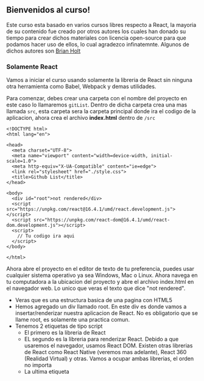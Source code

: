 ## Bienvenidos al curso!

Este curso esta basado en varios cursos libres respecto a React, la mayoria de su contenido fue creado por otros autores los cuales han donado su tiempo para crear dichos materiales con licencia open-source para que podamos hacer uso de ellos, lo cual agradezco infinatemnte. Algunos de dichos autores son [Brian Holt](https://github.com/btholt)

### Solamente React

Vamos a iniciar el curso usando solamente la libreria de React sin ninguna otra herramienta como Babel, Webpack y demas utilidades.

Para comenzar, debes crear una carpeta con el nombre del proyecto en este caso lo llamaremos `gitList`. Dentro de dicha carpeta crea una mas llamada `src`, esta carpeta sera la carpeta principal donde ira el codigo de la aplicacion, ahora crea el archivo **index.html** dentro de `/src`

```
<!DOCTYPE html>
<html lang="en">

<head>
  <meta charset="UTF-8">
  <meta name="viewport" content="width=device-width, initial-scale=1.0">
  <meta http-equiv="X-UA-Compatible" content="ie=edge">
  <link rel="stylesheet" href="./style.css">
  <title>Github List</title>
</head>

<body>
  <div id="root">not rendered</div>
  <script src="https://unpkg.com/react@16.4.1/umd/react.development.js"></script>
  <script src="https://unpkg.com/react-dom@16.4.1/umd/react-dom.development.js"></script>
  <script>
    // Tu codigo ira aqui
  </script>
</body>

</html>
```

Ahora abre el proyecto en el editor de texto de tu preferencia, puedes usar cualquier sistema operativo ya sea Windows, Mac o Linux. Ahora navega en tu computadora a la ubicacion del proyecto y abre el archivo index.html en el navegador web. Lo unico que veras el texto que dice "not rendered".

- Veras que es una estructura basica de una pagina con HTML5
- Hemos agregado un div llamado root. En este div es donde vamos a insertar/renderizar nuestra aplicacion de React. No es obligatorio que se llame root, es solamente una practica comun.
- Tenemos 2 etiquetas de tipo script
  - El primero es la libreria de React
  - EL segundo es la libreria para renderizar React. Debido a que usaremos el navegador, usamos React DOM. Existen otras librerias de React como React Native (veremos mas adelante), React 360 (Realidad Virtual) y otras. Vamos a ocupar ambas librerias, el orden no importa
  - La ultima etiqueta <script> es donde vamos a colocar nuestro codigo.

En la ultima etiqueta, agrega el siguiente codigo.

```
const App = () => {
  return React.createElement(
    "div",
    {},
    React.createElement("h1", {}, "Lista de proyectos de GitHub!")
  );
};

ReactDOM.render(React.createElement(App), document.getElementById("root"));
```

Esta es la aplicacion de React mas simple que podamos construir.

- El primer paso es hacer nuestro propio Componente, App. React es todo relacionado a crear componentes. Luego tomar dichos componentes y crear otros componentes basados en esos.
- Hay 2 tipos de Componentes, componentes funcionales y componentes de clases. Este es un componente funcional. Luego veremos los componentes de clases.
- Un componente funcional _debe_ retornar siempre codigo de HTML (lo cual `React.createElement` genera).
- Basicamente estamos creando una etiqueta div con una etiqueta h1 y el texto de dicho titulo.
- `ReatDOM.render` es quien tomar nuestro componente `App` y lo agrega al DOM (en nuestro caso lo estamos agregando al elemento `root`)
- Puedes notar que estamos usando `React.createElement` con `App` como parametro para `ReactDOM.render`. Necesitamos instanciar `App` para poder renderizarlo.

Ahora bien, vamos a separar nuestros componentes de React de nuestro archivo index.html, dentro de la carpeta `/src` crea un archivo nuevo llamado `App.js`, lueg corta el codigo de React de index.html y pegalo dentro del archivo recien creado.

```
// ./src/App.js
const App = () => {
  return React.createElement(
    "div",
    {},
    React.createElement("h1", {}, "Lista de proyectos de GitHub!")
  );
};

ReactDOM.render(React.createElement(App), document.getElementById("root"));
```

Ahora hacemos referencia al nuevo archivo de Javascript dentro del index.html.

```
<!DOCTYPE html>
<html lang="en">

<head>
  <meta charset="UTF-8">
  <meta name="viewport" content="width=device-width, initial-scale=1.0">
  <meta http-equiv="X-UA-Compatible" content="ie=edge">
  <link rel="stylesheet" href="./style.css">
  <title>Github List</title>
</head>

<body>
  <div id="root">not rendered</div>
  <script src="https://unpkg.com/react@16.4.1/umd/react.development.js"></script>
  <script src="https://unpkg.com/react-dom@16.4.1/umd/react-dom.development.js"></script>
  <script src="./App.js"></script>
</body>

</html>
```

### Herramientas - npm, ESLint, Prettier

#### npm

npm no significa Node Package Manager. Sin embargo, es el package manager para Node.

Para poder iniciar un proyecto de npm, necesitas ejecutar `npm init` en la ruta principal de tu proyecto Si no tienes Node.js instalado, favor instalalo. Cuando ejecutes `npm init` te hara una serie de preguntas. Si no sabes las respuestas o no te interesan, solamente presiona enter. Siempre podras modifica el archivo package.json luego. Esto nos permitira poder dar inicio y poder agregar paquetes.

#### Calidad de Codigo

Es muy importante escribir codigo de calidad. Puede que existan otras librerias para mantener un codigo de calidad, pero las siguientes son las que yo uso y recomiendo.

#### Prettier

Prettier es una excelente herramienta que se encarga de "mejorar" la estetica de nuestro cdigo, donde agregar identacion, cuanta identacion, cuando hacer enters, etc etc.

Vamos a integrar Prettier en nuestro proyecto, puedes instalar Prettier de forma global `npm install --global prettier`. Para probar prettier y ver los resultados de nuestro codigo formateado con las configuraciones predeterminadas de Prettier, debes ejecutar el siguiente codigo dentro de la carpeta `./src` de tu proyecto `prettier App.js`. Si dicho formato te parece bien, puedes ejecutar `prettier --write App.js` y de esa forma Prettier formateara tu codigo por ti (Cool!, ;)).

Prettier funciona de maravilla con Visual Studio Code (editor que Yo les recomendaria). Solo se debe descargar la extension de Prettier. Pro tip: Configuralo para que solamente se ejecute cuando detecte un archivo de configuracion de Prettier.

Para que la herramienta sepa que tenemos un proyecto con Prettier, vamos a crear un archivo llamado `.prettierrc` en la ruta principal de nuestro proyecto y colocar `{}` dentro. Esto le avisa a Prettier de que usaremos la configuracion predeterminada.

#### npm/Yarn scripts

Puede ser muy dificil tener recordar todos los comandos de nuestro CLI para ejecutarlos en nuestro proyecto. Podemos agregar comandos a nuestro proyecto y luego simplemente ejecutarlos.

Primero ejecuta `npm install -D prettier`. `-D` significa solamente para ambiente de desarrollo. Luego dentro del archivo `package.json` en la seccion de "scripts" agrega lo siguiente:

```
"scripts": {
	"format": "prettier --write \"src/**/*.{js,jsx}\"",
},
```

Ahora puedes ejecutar `yarn format` o `npm run format` y ejecutara dicho comando automaticamente.

#### ESLint

Aparte de Prettier que se encarga de formatear nuestro codigo, se recomienda usar una herramienta que obligue a seguir algunos estilos.

Primero que nada ejecuta, `npm install -D eslint` para instalar eslint como dependencia de tu proyecto, luego configuras tu proyecto para que use eslint.

Existen decenas de configuraciones para ESLint y puedes usar la que quieras. La Airbnb es sin duda la mas popular. Vamos a crear el archivo `.eslintrc.json` el cual es el archivo de configuracion de eslint para nuestro proyecto.

```
{
  "extends": ["eslint:recommended", "prettier", "prettier/react"],
  "plugins": [],
  "parserOptions": {
    "ecmaVersion": 2016,
    "sourceType": "module",
    "ecmaFeatures": {
      "jsx": true
    }
  },
  "env": {
    "es6": true,
    "browser": true,
    "node": true
  }
}
```

Esta es una combinacion de configuracions para ESLint y Pretier. Lo mas probable ocupes instalar un par de librerias mas para la configuracion entre ESLint y Prettier, ejecuta el siguiente comando en la carpeta principal de tu proyecto `npm install -D eslint-config-prettier`

Ejecuta el comando `./node_modules/.bin/eslint src/App.js` y veras que te muestra posiblemente varios errores.

Ahora agrega el siguiente comando dentro del package.json

```
"lint": "eslint **/*.{js,jsx} --quiet"
```

ESLint tambien tiene un plugin para integrarlo con Visual Studio Code, lo cual te sugiero que lo hagas. Al final, luego de implementar Prettier y ESLint, la seccion de scripts del package.json luce de la siguiente manera:

```
"scripts": {
    "format": "prettier --write \"src/**/*.{js,jsx}\"",
    "lint": "eslint **/*.{js,jsx} --quiet"
  },
```

#### Webpack y Babel

Ya que tenemos asegurado nuestro codigo limpio usando un linter y que podemos ejecutar nuestros comandos cortesia de npm, vamos a trabajar en la compilacion/build de nuestro codigo. Para esto, vamos a utilizar Webpack y Babel.

#### Webpack

Weboack es una increible herramienta que salio hace unos 2 anios al mercado y los desarrolladores con React lo han tomado como una de las herramientas principales debido a sus funcionalidades. En este curso solamente cubriremos los conceptos basicos de Webpack (debido a que es extenso) y nos concentraremos unicamente en 2 funcionalidades: compilacion de moduols y la habilidad de insertarle loaders.

Mas adelante durante la clase usaremos `create-react-app` para crear nuestros proyectos de React, pero por ahora, vale la pena que primero conozcamos los fundamentos de React, Webpack y Babel.

Basicamente, el trabajo de Webpack es combinar todos nuestros archivos de Javascript donde residen nuestros componentes en un solo archivo e insertarlo en nuestro index.html.

Lo siguietne que debemos hacer es agregar la libreria de React y ReactDOM como dependencias de nuestro proyecto, pare ello ejecuta el siguiente comando `npm install -D react react-dom`

Dentro de nuestro componente `./src/App.js` vamos a escribir el siguiente codigo al inicio.

```
import React from "react";
import { render } from "react-dom";
```

Una vez importadas las librerias principales de React y el metodo render de ReactDOM, vamos a actualizar nuestro codigo:

```
render(React.createElement(App), document.getElementById("root"));
```

Seguido de eso, vamos a instalar Webpack como dependencia de desarrollo para nuestro proyecto ejecuta el siguiente comando en la ruta principal de tu proyecto `npm install -D webpack webpack-cli`.

Ahora, vamos a reestructurar los archivos en nuestro proyecto, vamos a crear una carpeta llamada `dist` en la ruta principal de nuestro proyecto, y moveremos nuestro archivo index.html de `./src/index.html` hacia `./dist/index.html`.

```
dist
  index.html
src
  App.js
```

Luego, necesitamos modificar nuestro archivo `index.html` de la siguiente manera.

```
<!DOCTYPE html>
<html lang="en">

<head>
  <meta charset="UTF-8">
  <meta name="viewport" content="width=device-width, initial-scale=1.0">
  <meta http-equiv="X-UA-Compatible" content="ie=edge">
  <link rel="stylesheet" href="./style.css">
  <title>Github List</title>
</head>

<body>
  <div id="root">not rendered</div>
  <script src="main.js"></script>
</body>

</html>
```

Como ya tenemos importadas las librerias de Reac y ReactDOM, ya no ocupamos hacer referencia a ellas desde el index.html, de ahora en adelante, solamente haremos referencia a un nuevo archivo que todavia no tenemos `<script src="main.js"></script>`.

Ahora si, vamos a ver Webpack en accion (finalmente xD), para ello desde nuestro terminal en la ruta de nuestro proyecto ejecutamos el siguiente comando
`./node_modules/.bin/webpack src/App.js`

Lo que acabamos de hacer es indicarle a webpack que nos haga un bundle(unificacion) de nuestro componente App.js y automaticamente nos crea el archivo `./dist/main.js`. Dentro de dicho archivo tenemos compilado nuestro codigo de React de nuestro componente App.js, mas adelante, cuando hagamos mas componentes de React para nuestro proyecto, crearemos mas archivos con extension `*.js`, es alli donde webpack entra en escena, creando un solo archivo para nuestros componentes junto con todas y cada una de las dependencias entre dichos archivos.

Para corroborar que todo salio bien, desde la carpeta `dist` de tu proyecto, abre el archivo index.html en el navegador y veras renderizado nuestro unico componente hasta ahora.

